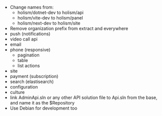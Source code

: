 - Change names from:
  - holism/dotnet-dev to holism/api
  - holism/vite-dev to holism/panel
  - holism/next-dev to holism/site
- Remove organization prefix from extract and everywhere
- push (notifications)
- video call api
- email
- phone (responsive)
  - pagination
  - table
  - list actions
- site
- payment (subscription)
- search (elastisearch)
- configuration
- culture
- link AdminApi.sln or any other API solution file to Api.sln from the base, and name it as the $Repository
- Use Debian for development too
